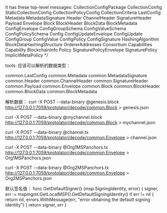 
It has these top-level messages:
	CollectionConfigPackage
	CollectionConfig
	StaticCollectionConfig
	CollectionPolicyConfig
	CollectionCriteria
	LastConfig
	Metadata
	MetadataSignature
	Header
	ChannelHeader
	SignatureHeader
	Payload
	Envelope
	Block
	BlockHeader
	BlockData
	BlockMetadata
	ConfigEnvelope
	ConfigGroupSchema
	ConfigValueSchema
	ConfigPolicySchema
	Config
	ConfigUpdateEnvelope
	ConfigUpdate
	ConfigGroup
	ConfigValue
	ConfigPolicy
	ConfigSignature
	HashingAlgorithm
	BlockDataHashingStructure
	OrdererAddresses
	Consortium
	Capabilities
	Capability
	BlockchainInfo
	Policy
	SignaturePolicyEnvelope
	SignaturePolicy
	ImplicitMetaPolicy
*/


tools:
应该可以解析的数据类型：

common.LastConfig
common.Metadata
common.MetadataSignature
common.Header
common.ChannelHeader
common.SignatureHeader
common.Payload
common.Envelope
common.Block
common.BlockHeader
common.BlockData
common.BlockMetadata
    
    
解析数据：
curl -X POST --data-binary @genesis.block http://127.0.0.1:7059/protolator/decode/common.Block > genesis.json

curl -X POST --data-binary @mychannel.block http://127.0.0.1:7059/protolator/decode/common.Block > mychannel.json


curl -X POST --data-binary @channel.tx http://127.0.0.1:7059/protolator/decode/common.Envelope > channel.json

curl -X POST --data-binary @Org1MSPanchors.tx http://127.0.0.1:7059/protolator/decode/common.Envelope > Org1MSPanchors.json



curl -X POST --data-binary @Org2MSPanchors.tx http://127.0.0.1:7059/protolator/decode/common.Envelope > Org2MSPanchors.json



默认签名值：
func GetDefaultSigner() (msp.SigningIdentity, error) {
	signer, err := mspmgmt.GetLocalMSP().GetDefaultSigningIdentity()
	if err != nil {
		return nil, errors.WithMessage(err, "error obtaining the default signing identity")
	}
	return signer, err
}



